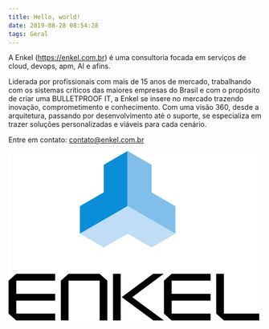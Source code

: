 ```yaml
---
title: Hello, world!
date: 2019-08-28 08:54:28
tags: Geral
---
```

A Enkel (https://enkel.com.br) é uma consultoria focada em serviços de cloud, devops, apm, AI e afins.

Liderada por profissionais com mais de 15 anos de mercado, trabalhando com os sistemas críticos das maiores empresas do Brasil e com o propósito de criar uma BULLETPROOF IT, a Enkel se insere no mercado trazendo inovação, comprometimento e conhecimento. Com uma visão 360, desde a arquitetura, passando por desenvolvimento até o suporte, se especializa em trazer soluções personalizadas e viáveis para cada cenário.

Entre em contato: contato@enkel.com.br

![](/images/logo_vertical_preto_big.png)
